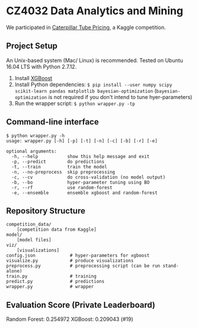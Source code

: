# CZ4032 Data Analytics and Mining

We participated in [Caterpillar Tube Pricing](https://www.kaggle.com/c/caterpillar-tube-pricing), a Kaggle competition.

## Project Setup

An Unix-based system (Mac/ Linux) is recommended. Tested on Ubuntu 16.04 LTS with Python 2.7.12.

1. Install [XGBoost](http://xgboost.readthedocs.io/en/latest/build.html)
1. Install Python dependencies: `$ pip install --user numpy scipy scikit-learn pandas matplotlib bayesian-optimization` (`bayesian-optimization` is not required if you don't intend to tune hyer-parameters)
1. Run the wrapper script: `$ python wrapper.py -tp`

## Command-line interface

```
$ python wrapper.py -h
usage: wrapper.py [-h] [-p] [-t] [-n] [-c] [-b] [-r] [-e]

optional arguments:
  -h, --help           show this help message and exit
  -p, --predict        do predictions
  -t, --train          train the model
  -n, --no-preprocess  skip preprocessing
  -c, --cv             do cross-validation (no model output)
  -b, --bo             hyper-parameter tuning using BO
  -r, --rf             use random-forest
  -e, --ensemble       ensemble xgboost and random-forest
```

## Repository Structure

```
competition_data/
    [competition data from Kaggle]
model/
    [model files]
viz/
    [visualizations]
config.json             # hyper-parameters for xgboost
visualize.py            # produce visualizations
preprocess.py           # preprocessing script (can be run stand-alone)
train.py                # training
predict.py              # predictions
wrapper.py              # wrapper
```

## Evaluation Score (Private Leaderboard)

Random Forest: 0.254972
XGBoost: 0.209043 (#19)